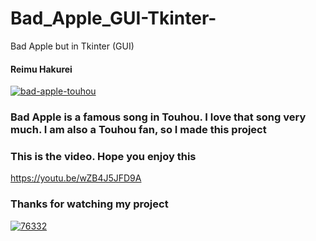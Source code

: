 # Bad_Apple_GUI-Tkinter-
Bad Apple but in Tkinter (GUI)

#### Reimu Hakurei  ####
<a href="https://ibb.co/1vz1Tb9"><img src="https://i.ibb.co/VjwRT3v/bad-apple-touhou.gif" alt="bad-apple-touhou" border="0"></a>

### Bad Apple is a famous song in Touhou. I love that song very much. I am also a Touhou fan, so I made this project ###
### This is the video. Hope you enjoy this ###
https://youtu.be/wZB4J5JFD9A


### Thanks for watching my project ###
<a href="https://imgbb.com/"><img src="https://i.ibb.co/TK9DgQZ/76332.gif" alt="76332" border="0"></a>
